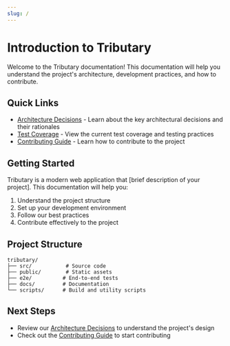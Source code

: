 ```yaml
---
slug: /
---
```


# Introduction to Tributary

Welcome to the Tributary documentation! This documentation will help you understand the project's architecture, development practices, and how to contribute.

## Quick Links

- [Architecture Decisions](./architecture_decisions.md) - Learn about the key architectural decisions and their rationales
- [Test Coverage](./test_coverage.md) - View the current test coverage and testing practices
- [Contributing Guide](./contributing.md) - Learn how to contribute to the project

## Getting Started

Tributary is a modern web application that [brief description of your project]. This documentation will help you:

1. Understand the project structure
2. Set up your development environment
3. Follow our best practices
4. Contribute effectively to the project

## Project Structure

```
tributary/
├── src/           # Source code
├── public/        # Static assets
├── e2e/          # End-to-end tests
├── docs/         # Documentation
└── scripts/      # Build and utility scripts
```

## Next Steps

- Review our [Architecture Decisions](./architecture_decisions.md) to understand the project's design
- Check out the [Contributing Guide](./contributing.md) to start contributing 